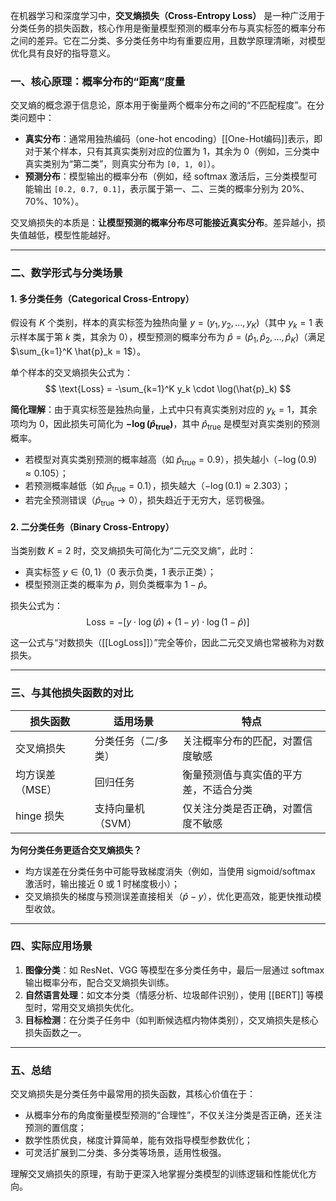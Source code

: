 在机器学习和深度学习中，**交叉熵损失（Cross-Entropy Loss）** 是一种广泛用于分类任务的损失函数，核心作用是衡量模型预测的概率分布与真实标签的概率分布之间的差异。它在二分类、多分类任务中均有重要应用，且数学原理清晰，对模型优化具有良好的指导意义。

### 一、核心原理：概率分布的“距离”度量

交叉熵的概念源于信息论，原本用于衡量两个概率分布之间的“不匹配程度”。在分类问题中：

- **真实分布**：通常用独热编码（one-hot encoding）[[One-Hot编码]]表示，即对于某个样本，只有其真实类别对应的位置为 1，其余为 0（例如，三分类中真实类别为“第二类”，则真实分布为 `[0, 1, 0]`）。
- **预测分布**：模型输出的概率分布（例如，经 softmax 激活后，三分类模型可能输出 `[0.2, 0.7, 0.1]`，表示属于第一、二、三类的概率分别为 20%、70%、10%）。

交叉熵损失的本质是：**让模型预测的概率分布尽可能接近真实分布**。差异越小，损失值越低，模型性能越好。

---

### 二、数学形式与分类场景

#### 1. 多分类任务（Categorical Cross-Entropy）

假设有 $K$ 个类别，样本的真实标签为独热向量 $y = (y_1, y_2, \dots, y_K)$（其中 $y_k = 1$ 表示样本属于第 $k$ 类，其余为 0），模型预测的概率分布为 $\hat{p} = (\hat{p}_1, \hat{p}_2, \dots, \hat{p}_K)$（满足 $\sum_{k=1}^K \hat{p}_k = 1$）。

单个样本的交叉熵损失公式为：  
$$
\text{Loss} = -\sum_{k=1}^K y_k \cdot \log(\hat{p}_k)
$$

**简化理解**：由于真实标签是独热向量，上式中只有真实类别对应的 $y_k = 1$，其余项均为 0，因此损失可简化为 **$- \log(\hat{p}_{\text{true}})$**，其中 $\hat{p}_{\text{true}}$ 是模型对真实类别的预测概率。

- 若模型对真实类别预测的概率越高（如 $\hat{p}_{\text{true}} = 0.9$），损失越小（$- \log(0.9) \approx 0.105$）；  
- 若预测概率越低（如 $\hat{p}_{\text{true}} = 0.1$），损失越大（$- \log(0.1) \approx 2.303$）；  
- 若完全预测错误（$\hat{p}_{\text{true}} \to 0$），损失趋近于无穷大，惩罚极强。

#### 2. 二分类任务（Binary Cross-Entropy）

当类别数 $K=2$ 时，交叉熵损失可简化为“二元交叉熵”，此时：

- 真实标签 $y \in \{0, 1\}$（0 表示负类，1 表示正类）；  
- 模型预测正类的概率为 $\hat{p}$，则负类概率为 $1 - \hat{p}$。

损失公式为：  
$$
\text{Loss} = -[y \cdot \log(\hat{p}) + (1 - y) \cdot \log(1 - \hat{p})]
$$

这一公式与“对数损失（[[LogLoss]]）”完全等价，因此二元交叉熵也常被称为对数损失。

---

### 三、与其他损失函数的对比

| **损失函数**       | **适用场景**       | **特点**                                  |
|--------------------|--------------------|-------------------------------------------|
| 交叉熵损失         | 分类任务（二/多类） | 关注概率分布的匹配，对置信度敏感          |
| 均方误差（MSE）    | 回归任务           | 衡量预测值与真实值的平方差，不适合分类    |
| hinge 损失         | 支持向量机（SVM）  | 仅关注分类是否正确，对置信度不敏感        |

**为何分类任务更适合交叉熵损失？**

- 均方误差在分类任务中可能导致梯度消失（例如，当使用 sigmoid/softmax 激活时，输出接近 0 或 1 时梯度极小）；  
- 交叉熵损失的梯度与预测误差直接相关（$\hat{p} - y$），优化更高效，能更快推动模型收敛。

---

### 四、实际应用场景

1. **图像分类**：如 ResNet、VGG 等模型在多分类任务中，最后一层通过 softmax 输出概率分布，配合交叉熵损失训练。  
2. **自然语言处理**：如文本分类（情感分析、垃圾邮件识别），使用 [[BERT]] 等模型时，常用交叉熵损失优化。  
3. **目标检测**：在分类子任务中（如判断候选框内物体类别），交叉熵损失是核心损失函数之一。

---

### 五、总结

交叉熵损失是分类任务中最常用的损失函数，其核心价值在于：

- 从概率分布的角度衡量模型预测的“合理性”，不仅关注分类是否正确，还关注预测的置信度；  
- 数学性质优良，梯度计算简单，能有效指导模型参数优化；  
- 可灵活扩展到二分类、多分类等场景，适用性极强。

理解交叉熵损失的原理，有助于更深入地掌握分类模型的训练逻辑和性能优化方向。